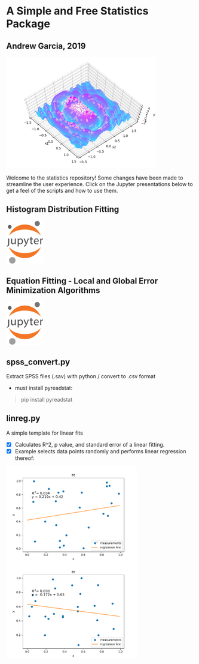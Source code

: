 # A Simple and Free Statistics Package
## Andrew Garcia, 2019
<img src="basinhopfit_Figure_1.png" alt="drawing" width="400"/>

Welcome to the statistics repository! Some changes have been made to streamline the user experience. Click on the Jupyter presentations below to get a feel of the scripts and how to use them.


## Histogram Distribution Fitting

<a href="https://github.com/andrewrgarcia/statistics/blob/master/pdsfit_tutorial.ipynb"><img src="jupyter.png" alt="drawing" width="100"/></a>

## Equation Fitting - Local and Global Error Minimization Algorithms
<a href="https://github.com/andrewrgarcia/statistics/blob/master/minimization-fitting.ipynb"><img src="jupyter.png" alt="drawing" width="100"/></a>

## spss_convert.py

Extract SPSS files (.sav) with python / convert to .csv format

* must install pyreadstat:
> pip install pyreadstat


## linreg.py
A simple template for linear fits
- [x] Calculates R^2, p value, and standard error of a linear fitting.
- [x] Example selects data points randomly and performs linear regression thereof:

<img src="linreg_Figure_1.png" alt="drawing" width="350"/><img src="linreg_Figure_2.png" alt="drawing" width="350"/>

